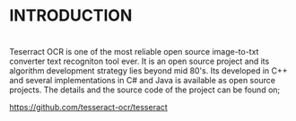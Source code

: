 #
# INTRODUCTION
#

Teserract OCR is one of the most reliable open source image-to-txt converter text recogniton tool ever. It is an open source project and its algorithm development strategy lies beyond mid 80's. Its developed in C++ and several implementations in C# and Java is available as open source projects. The details and the source code of the project can be found on;

https://github.com/tesseract-ocr/tesseract
